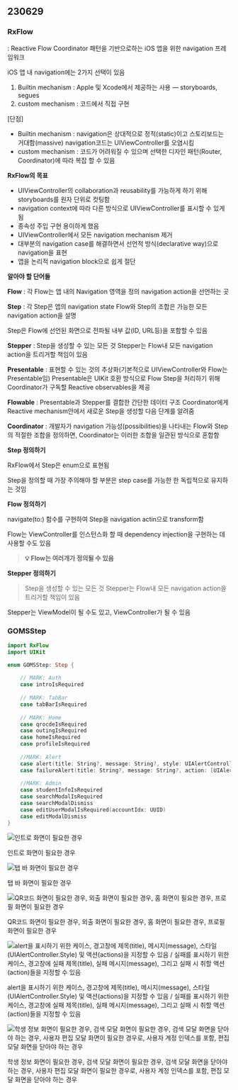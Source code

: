 ## 230629

### RxFlow

: Reactive Flow Coordinator 패턴을 기반으로하는 iOS 앱을 위한 navigation 프레임워크

iOS 앱 내 navigation에는 2가지 선택이 있음

1. Builtin mechanism : Apple 및 Xcode에서 제공하는 사용 — storyboards, segues
2. custom mechanism : 코드에서 직접 구현

[단점]

- Builtin mechanism : navigation은 상대적으로 정적(static)이고 스토리보드는 거대함(massive) navigation코드는 UIViewController를 오염시킴
- custom mechanism : 코드가 어려워질 수 있으며 선택한 디자인 패턴(Router, Coordinator)에 따라 복잡 할 수 있음

**RxFlow의 목표**

- UIViewController의 collaboration과 reusability를 가능하게 하기 위해 storyboards를 원자 단위로 컷팅함
- navigation context에 따라 다른 방식으로 UIViewController를 표시할 수 있게 됨
- 종속성 주입 구현 용이하게 했음
- UIViewController에서 모든 navigation mechanism 제거
- 대부분의 navigation case를 해결하면서 선언적 방식(declarative way)으로 navigation을 표현
- 앱을 논리적 navigation block으로 쉽게 절단

**알아야 할 단어들**

**Flow** : 각 Flow는 앱 내의 Navigation 영역을 정의 navigation action을 선언하는 곳

**Step** : 각 Step은 앱의 navigation state Flow와 Step의 조합은 가능한 모든 navigation action을 설명

Step은 Flow에 선언된 화면으로 전파될 내부 값(ID, URL등)을 포함할 수 있음

**Stepper** : Step을 생성할 수 있는 모든 것 Stepper는 Flow내 모든 navigation action을 트리거할 책임이 있음

**Presentable** : 표현할 수 있는 것의 추상화(기본적으로 UIViewController와 Flow는 Presentable임) Presentable은 UIKit 호환 방식으로 Flow Step을 처리하기 위해 Coordinator가 구독할 Reactive observables을 제공

**Flowable** : Presentable과 Stepper를 결합한 간단한 데이터 구조 Coordinator에게 Reactive mechanism안에서 새로운 Step을 생성할 다음 단계를 알려줌

**Coordinator** : 개발자가 navigation 가능성(possibilities)을 나타내는 Flow와 Step의 적절한 조합을 정의하면, Coordinator는 이러한 조합을 일관된 방식으로 혼합함

**Step 정의하기**

RxFlow에서 Step은 enum으로 표현됨

Step을 정의할 때 가장 주의해야 할 부분은 step case를 가능한 한 독립적으로 유지하는 것임

**Flow 정의하기**

navigate(to:) 함수를 구현하여 Step을 navigation actin으로 transform함

Flow는 ViewController를 인스턴스화 할 때 dependency injection을 구현하는 데 사용할 수도 있음

> **💡 Flow는 여러개가 정의될 수 있음**
> 

**Stepper 정의하기**

> Step을 생성할 수 있는 모든 것
Stepper는 Flow내 모든 navigation action을 트리거할 책임이 있음
> 

Stepper는 ViewModel이 될 수도 있고, ViewController가 될 수 있음

### GOMSStep

```swift
import RxFlow
import UIKit

enum GOMSStep: Step {
    
    // MARK: Auth
    case introIsRequired
    
    // MARK: TabBar
    case tabBarIsRequired
    
    // MARK: Home
    case qrocdeIsRequired
    case outingIsRequired
    case homeIsRequired
    case profileIsRequired
    
    //MARK: Alert
    case alert(title: String?, message: String?, style: UIAlertController.Style, actions: [UIAlertAction])
    case failureAlert(title: String?, message: String?, action: [UIAlertAction] = [])
    
    //MARK: Admin
    case studentInfoIsRequired
    case searchModalIsRequired
    case searchModalDismiss
    case editUserModalIsRequired(accountIdx: UUID)
    case editModalDismiss
}
```

![인트로 화면이 필요한 경우](https://s3-us-west-2.amazonaws.com/secure.notion-static.com/4c04a756-0b98-4174-a4dd-d4aa2f0a5850/%E1%84%89%E1%85%B3%E1%84%8F%E1%85%B3%E1%84%85%E1%85%B5%E1%86%AB%E1%84%89%E1%85%A3%E1%86%BA_2023-06-30_%E1%84%8B%E1%85%A9%E1%84%8C%E1%85%A5%E1%86%AB_12.10.22.png)

인트로 화면이 필요한 경우

![탭 바 화면이 필요한 경우](https://s3-us-west-2.amazonaws.com/secure.notion-static.com/455e500c-baca-4644-9c33-a9f1daa5b320/%E1%84%89%E1%85%B3%E1%84%8F%E1%85%B3%E1%84%85%E1%85%B5%E1%86%AB%E1%84%89%E1%85%A3%E1%86%BA_2023-06-30_%E1%84%8B%E1%85%A9%E1%84%8C%E1%85%A5%E1%86%AB_12.11.08.png)

탭 바 화면이 필요한 경우

![QR코드 화면이 필요한 경우, 외출 화면이 필요한 경우, 홈 화면이 필요한 경우, 프로필 화면이 필요한 경우](https://s3-us-west-2.amazonaws.com/secure.notion-static.com/3e6e1261-a57b-46d1-8ad4-bced3c6aba0e/%E1%84%89%E1%85%B3%E1%84%8F%E1%85%B3%E1%84%85%E1%85%B5%E1%86%AB%E1%84%89%E1%85%A3%E1%86%BA_2023-06-30_%E1%84%8B%E1%85%A9%E1%84%8C%E1%85%A5%E1%86%AB_12.11.32.png)

QR코드 화면이 필요한 경우, 외출 화면이 필요한 경우, 홈 화면이 필요한 경우, 프로필 화면이 필요한 경우

![alert을 표시하기 위한 케이스, 경고창에 제목(title), 메시지(message), 스타일(UIAlertController.Style) 및 액션(actions)을 지정할 수 있음 / 실패를 표시하기 위한 케이스, 경고창에 실패 제목(title), 실패 메시지(message), 그리고 실패 시 취할 액션(action)들을 지정할 수 있음](https://s3-us-west-2.amazonaws.com/secure.notion-static.com/7895adc3-cadd-4e74-b16d-a6436ba10bce/%E1%84%89%E1%85%B3%E1%84%8F%E1%85%B3%E1%84%85%E1%85%B5%E1%86%AB%E1%84%89%E1%85%A3%E1%86%BA_2023-06-30_%E1%84%8B%E1%85%A9%E1%84%8C%E1%85%A5%E1%86%AB_12.12.23.png)

alert을 표시하기 위한 케이스, 경고창에 제목(title), 메시지(message), 스타일(UIAlertController.Style) 및 액션(actions)을 지정할 수 있음 / 실패를 표시하기 위한 케이스, 경고창에 실패 제목(title), 실패 메시지(message), 그리고 실패 시 취할 액션(action)들을 지정할 수 있음

![학생 정보 화면이 필요한 경우, 검색 모달 화면이 필요한 경우, 검색 모달 화면을 닫아야 하는 경우, 사용자 편집 모달 화면이 필요한 경우로, 사용자 계정 인덱스를 포함, 편집 모달 화면을 닫아야 하는 경우](https://s3-us-west-2.amazonaws.com/secure.notion-static.com/80c408bc-c924-4eb5-a0ba-5e9d24f59c3d/%E1%84%89%E1%85%B3%E1%84%8F%E1%85%B3%E1%84%85%E1%85%B5%E1%86%AB%E1%84%89%E1%85%A3%E1%86%BA_2023-06-30_%E1%84%8B%E1%85%A9%E1%84%8C%E1%85%A5%E1%86%AB_12.14.08.png)

학생 정보 화면이 필요한 경우, 검색 모달 화면이 필요한 경우, 검색 모달 화면을 닫아야 하는 경우, 사용자 편집 모달 화면이 필요한 경우로, 사용자 계정 인덱스를 포함, 편집 모달 화면을 닫아야 하는 경우